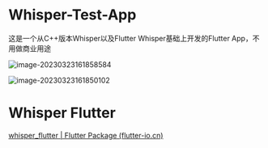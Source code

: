 # Whisper-Test-App
这是一个从C++版本Whisper以及Flutter Whisper基础上开发的Flutter App，不用做商业用途

![image-20230323161858584](https://dbimgs-1311173769.cos.ap-chengdu.myqcloud.com/image-20230323161858584.png)

![image-20230323161850102](https://dbimgs-1311173769.cos.ap-chengdu.myqcloud.com/image-20230323161850102.png)

# Whisper Flutter

[whisper_flutter | Flutter Package (flutter-io.cn)](https://pub.flutter-io.cn/packages/whisper_flutter)

